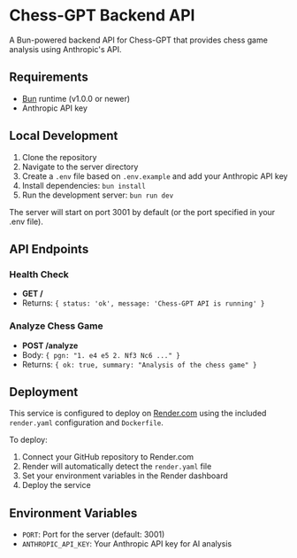 # Chess-GPT Backend API

A Bun-powered backend API for Chess-GPT that provides chess game analysis using Anthropic's API.

## Requirements

- [Bun](https://bun.sh/) runtime (v1.0.0 or newer)
- Anthropic API key

## Local Development

1. Clone the repository
2. Navigate to the server directory
3. Create a `.env` file based on `.env.example` and add your Anthropic API key
4. Install dependencies: `bun install`
5. Run the development server: `bun run dev`

The server will start on port 3001 by default (or the port specified in your .env file).

## API Endpoints

### Health Check
- **GET /**
- Returns: `{ status: 'ok', message: 'Chess-GPT API is running' }`

### Analyze Chess Game
- **POST /analyze**
- Body: `{ pgn: "1. e4 e5 2. Nf3 Nc6 ..." }`
- Returns: `{ ok: true, summary: "Analysis of the chess game" }`

## Deployment

This service is configured to deploy on [Render.com](https://render.com/) using the included `render.yaml` configuration and `Dockerfile`.

To deploy:
1. Connect your GitHub repository to Render.com
2. Render will automatically detect the `render.yaml` file
3. Set your environment variables in the Render dashboard
4. Deploy the service

## Environment Variables

- `PORT`: Port for the server (default: 3001)
- `ANTHROPIC_API_KEY`: Your Anthropic API key for AI analysis
